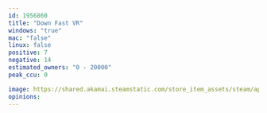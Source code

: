 ```yaml
---
id: 1956860
title: "Down Fast VR"
windows: "true"
mac: "false"
linux: false
positive: 7
negative: 14
estimated_owners: "0 - 20000"
peak_ccu: 0

image: https://shared.akamai.steamstatic.com/store_item_assets/steam/apps/1956860/header.jpg?t=1675762501
opinions:
---
```

